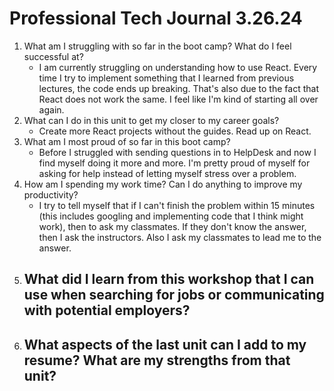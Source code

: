 # Professional Tech Journal 3.26.24

1. What am I struggling with so far in the boot camp? What do I feel successful at? 
    - I am currently struggling on understanding how to use React. Every time I try to implement something that I learned from previous lectures, the code ends up breaking. That's also due to the fact that React does not work the same. I feel like I'm kind of starting all over again. 
2. What can I do in this unit to get my closer to my career goals? 
    - Create more React projects without the guides. Read up on React.
3. What am I most proud of so far in this boot camp?
    - Before I struggled with sending questions in to HelpDesk and now I find myself doing it more and more. I'm pretty proud of myself for asking for help instead of letting myself stress over a problem. 
4. How am I spending my work time? Can I do anything to improve my productivity? 
    - I try to tell myself that if I can't finish the problem within 15 minutes (this includes googling and implementing code that I think might work), then to ask my classmates. If they don't know the answer, then I ask the instructors. Also I ask my classmates to lead me to the answer.
5. What did I learn from this workshop that I can use when searching for jobs or communicating with potential employers?
    - 
6. What aspects of the last unit can I add to my resume? What are my strengths from that unit?
    - 